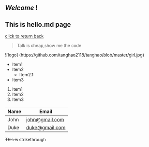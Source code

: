 ## *Welcome* __!__
## This is **hello.md** page

[click to return back](https://github.com/tanghao2118/tanghao/blob/master/READEME.md "返回")

>Talk is cheap,show me the code

![logo]
(https://github.com/tanghao2118/tanghao/blob/master/girl.jpg)

* Item1
* Item2
    * Item2.1
* Item3

1. Item1
2. Item2
3. Item3

| Name   | Email          |
| ------ | -------------  |
| John   | john@gmail.com |
| Duke   | duke@gmail.com |

~~This is~~ strikethrough


